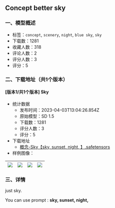 ## Concept better sky
### 一、模型概述

- 标签：`concept`, `scenery`, `night`, `blue sky`, `sky`
- 下载数：1281
- 收藏人数：318
- 评论人数：2
- 评分人数：3
- 评分：5

### 二、下载地址（共1个版本）

#### [版本1/共1个版本] Sky

- 统计数据
  - 发布时间：2023-04-03T13:04:26.854Z
  - 原始模型：SD 1.5
  - 下载数：1281
  - 评分人数：3
  - 评分：5
- 下载地址
  - [概念-Sky【sky, sunset, night, 】.safetensors](https://civitai.com/api/download/models/34285)
- 样例图像：

| <img src="https://image.civitai.com/xG1nkqKTMzGDvpLrqFT7WA/0829b358-170f-485d-cc14-d5c68e352900/width=450/391573.jpeg" /> | <img src="https://image.civitai.com/xG1nkqKTMzGDvpLrqFT7WA/15b1b447-6bee-4107-5aca-db5adca11500/width=450/391579.jpeg" /> | <img src="https://image.civitai.com/xG1nkqKTMzGDvpLrqFT7WA/69eac392-03b1-4c88-4776-05d00b75dc00/width=450/391578.jpeg" /> | <img src="https://image.civitai.com/xG1nkqKTMzGDvpLrqFT7WA/a02399c1-ca2b-4489-47d7-31b02f2ad500/width=450/391577.jpeg" /> |
| ---- | ---- | ---- | ---- |


### 三、详情
<p>just sky.</p><p>You can use prompt : <strong>sky, sunset, night, </strong></p>